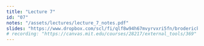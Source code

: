 ```yaml
---
title: "Lecture 7"
id: "07"
notes: "/assets/lectures/lecture_7_notes.pdf"
slides: "https://www.dropbox.com/scl/fi/qlf8w94h67mvyrvxri5fn/broderick_lecture_07_share.pdf?rlkey=8vehd6ixs3mpklich6y53p1iw&dl=0"
# recording: "https://canvas.mit.edu/courses/28217/external_tools/369"
---
```

